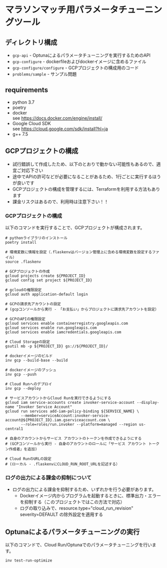 # マラソンマッチ用パラメータチューニングツール

## ディレクトリ構成

* `gcp-api` - Optunaによるパラメータチューニングを実行するためのAPI
* `gcp-configure` - dockerfileおよびdockerイメージに含めるファイル  
* `gcp-configure/configure` - GCPプロジェクトの構成用のコード
* `problems/sample` - サンプル問題

## requirements

* python 3.7
* poetry
* docker  
  see https://docs.docker.com/engine/install/
* Google Cloud SDK  
  see https://cloud.google.com/sdk/install?hl=ja
* g++ 7.5

## GCPプロジェクトの構成

* 試行錯誤して作成したため、以下のとおりで動かない可能性もあるので、適宜ご対応下さい
* 途中でAPIの許可などが必要になることがあるため、1行ごとに実行するほうが良いです
* GCPプロジェクトの構成を管理するには、Terraformを利用する方法もあります
* 課金リスクはあるので、利用時は注意下さい！！

### GCPプロジェクトの構成

以下のコマンドを実行することで、GCPプロジェクトが構成されます。
```
# pythonライブラリのインストール
poetry install

# 環境変数に情報を設定（.flaskenvはバージョン管理上に含める環境変数を設定するファイル）
source .flaskenv

# GCPプロジェクトの作成
gcloud projects create ${PROJECT_ID} 
gcloud config set project ${PROJECT_ID} 

# gcloudの権限設定
gcloud auth application-default login 

# GCPの請求先アカウントの設定
# (gcpコンソールから実行 - 「お支払い」からプロジェクトに請求先アカウントを設定）

# GCPのAPIの権限設定
gcloud services enable containerregistry.googleapis.com
gcloud services enable run.googleapis.com
gcloud services enable iamcredentials.googleapis.com

# Cloud Storageの設定
gsutil mb -p ${PROJECT_ID} gs://${PROJECT_ID}/

# dockerイメージのビルド
inv gcp --build-base --build

# dockerイメージのプッシュ
inv gcp --push 

# Cloud Runへのデプロイ
inv gcp --deploy

# サービスアカウントからCloud Runを実行できるようにする
gcloud iam service-accounts create invoker-service-account --display-name "Invoker Service Account"
gcloud run services add-iam-policy-binding ${SERVICE_NAME} \
       --member=serviceAccount:invoker-service-account@${PROJECT_ID}.iam.gserviceaccount.com \
       --role=roles/run.invoker --platform=managed --region us-central1

# 自身のアカウントからサービス アカウントのトークンを作成できるようにする
# (GCPコンソールから実行 - 自身のアカウントのロールに「サービス アカウント トークン作成者」を追加)

# Cloud RunのURLの設定
# (ローカル - .flaskenvにCLOUD_RUN_ROOT_URLを記述する）

```

### ログの出力による課金の抑制について

* ログの出力による課金を抑制するため、いずれかを行う必要があります。
  * Dockerイメージ内からプログラムを起動するときに、標準出力・エラーを抑制する（このプロジェクトではこの方法で対応）
  * ログの取り込みで、resource.type="cloud_run_revision" severity=DEFAULT の除外設定を適用する

## Optunaによるパラメータチューニングの実行

以下のコマンドで、Cloud Run/Optunaでのパラメータチューニングを行います。
```
inv test-run-optimize
```
